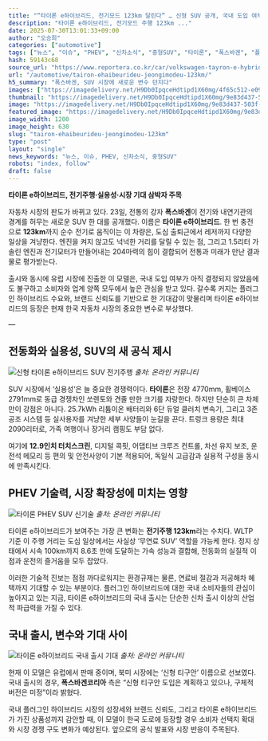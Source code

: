 ```yaml
---
title: "“타이론 e하이브리드, 전기모드 123km 달린다” … 신형 SUV 공개, 국내 도입 여부에 ‘관심 집중’"
description: "타이론 e하이브리드, 전기모드 주행 123km ..."
date: 2025-07-30T13:01:33+09:00
author: "오승희"
categories: ["automotive"]
tags: ["뉴스", "이슈", "PHEV", "신차소식", "중형SUV", "타이론", "폭스바겐", "플러그인하이브리드시장", "SUV전동화트렌드"]
hash: 59143c68
source_url: "https://www.reportera.co.kr/car/volkswagen-tayron-e-hybrid/"
url: "/automotive/tairon-ehaibeurideu-jeongimodeu-123km/"
h5_summary: "폭스바겐, SUV 시장에 새로운 변수 던지다"
images: ["https://imagedelivery.net/H9Db0IpqceHdtipd1X60mg/4f65c512-e097-4498-a873-c3e17666ef00/public", "https://imagedelivery.net/H9Db0IpqceHdtipd1X60mg/9e83d437-503f-47ad-7d5d-765b496a5000/public", "https://imagedelivery.net/H9Db0IpqceHdtipd1X60mg/ee4b7459-ee3e-4ddf-4da2-60de2ae3bb00/public", "https://imagedelivery.net/H9Db0IpqceHdtipd1X60mg/55c44a8c-baed-46c2-d9d0-c9d20e2f7a00/public"]
thumbnail: "https://imagedelivery.net/H9Db0IpqceHdtipd1X60mg/9e83d437-503f-47ad-7d5d-765b496a5000/public"
image: "https://imagedelivery.net/H9Db0IpqceHdtipd1X60mg/9e83d437-503f-47ad-7d5d-765b496a5000/public"
featured_image: "https://imagedelivery.net/H9Db0IpqceHdtipd1X60mg/9e83d437-503f-47ad-7d5d-765b496a5000/public"
image_width: 1200
image_height: 630
slug: "tairon-ehaibeurideu-jeongimodeu-123km"
type: "post"
layout: "single"
news_keywords: "뉴스, 이슈, PHEV, 신차소식, 중형SUV"
robots: "index, follow"
draft: false
---
```


**타이론 e하이브리드, 전기주행·실용성·시장 기대 삼박자 주목**

  
자동차 시장의 판도가 바뀌고 있다. 23일, 전통의 강자 **폭스바겐**이 전기와 내연기관의 경계를 허무는 새로운 SUV 한 대를 공개했다. 이름은 **타이론 e하이브리드**. 한 번 충전으로 **123km**까지 순수 전기로 움직이는 이 차량은, 도심 출퇴근에서 레저까지 다양한 일상을 겨냥한다. 엔진을 켜지 않고도 넉넉한 거리를 달릴 수 있는 점, 그리고 1.5리터 가솔린 엔진과 전기모터가 만들어내는 204마력의 힘이 결합되어 전통과 미래가 만난 결과물로 평가받는다.  
  
출시와 동시에 유럽 시장에 진출한 이 모델은, 국내 도입 여부가 아직 결정되지 않았음에도 불구하고 소비자와 업계 양쪽 모두에서 높은 관심을 받고 있다. 갈수록 커지는 플러그인 하이브리드 수요와, 브랜드 신뢰도를 기반으로 한 기대감이 맞물리며 타이론 e하이브리드의 등장은 현재 한국 자동차 시장의 중요한 변수로 부상했다.

—

## 전동화와 실용성, SUV의 새 공식 제시

![신형 타이론 e하이브리드 SUV 전기주행](https://imagedelivery.net/H9Db0IpqceHdtipd1X60mg/55c44a8c-baed-46c2-d9d0-c9d20e2f7a00/public)
*출처: 온라인 커뮤니티*


SUV 시장에서 ‘실용성’은 늘 중요한 경쟁력이다. **타이론**은 전장 4770mm, 휠베이스 2791mm로 동급 경쟁차인 쏘렌토와 견줄 만한 크기를 자랑한다. 하지만 단순히 큰 차체만이 강점은 아니다. 25.7kWh 리튬이온 배터리와 6단 듀얼 클러치 변속기, 그리고 3존 공조 시스템 등 실사용자를 겨냥한 세부 사양들이 눈길을 끈다. 트렁크 용량은 최대 2090리터로, 가족 여행이나 장거리 캠핑도 부담 없다.  
  
여기에 **12.9인치 터치스크린**, 디지털 콕핏, 어댑티브 크루즈 컨트롤, 차선 유지 보조, 운전석 메모리 등 편의 및 안전사양이 기본 적용되어, 독일식 고급감과 실용적 구성을 동시에 만족시킨다.

## PHEV 기술력, 시장 확장성에 미치는 영향

![타이론 PHEV SUV 신기술](https://imagedelivery.net/H9Db0IpqceHdtipd1X60mg/ee4b7459-ee3e-4ddf-4da2-60de2ae3bb00/public)
*출처: 온라인 커뮤니티*


타이론 e하이브리드가 보여주는 가장 큰 변화는 **전기주행 123km**라는 수치다. WLTP 기준 이 주행 거리는 도심 일상에서는 사실상 ‘무연료 SUV’ 역할을 가능케 한다. 정지 상태에서 시속 100km까지 8.6초 만에 도달하는 가속 성능과 결합해, 전동화의 실질적 이점과 운전의 즐거움을 모두 잡았다.  
  
이러한 기술적 진보는 점점 까다로워지는 환경규제는 물론, 연료비 절감과 저공해차 혜택까지 기대할 수 있는 부분이다. 플러그인 하이브리드에 대한 국내 소비자들의 관심이 높아지고 있는 지금, 타이론 e하이브리드의 국내 출시는 단순한 신차 출시 이상의 산업적 파급력을 가질 수 있다.

## 국내 출시, 변수와 기대 사이

![타이론 e하이브리드 국내 출시 기대](https://imagedelivery.net/H9Db0IpqceHdtipd1X60mg/4f65c512-e097-4498-a873-c3e17666ef00/public)
*출처: 온라인 커뮤니티*


현재 이 모델은 유럽에서 판매 중이며, 북미 시장에는 ‘신형 티구안’ 이름으로 선보였다. 국내 출시의 경우, **폭스바겐코리아** 측은 “신형 티구안 도입은 계획하고 있으나, 구체적 버전은 미정”이라 밝혔다.  
  
국내 플러그인 하이브리드 시장의 성장세와 브랜드 신뢰도, 그리고 타이론 e하이브리드가 가진 상품성까지 감안할 때, 이 모델이 한국 도로에 등장할 경우 소비자 선택지 확대와 시장 경쟁 구도 변화가 예상된다. 앞으로의 공식 발표와 시장 반응이 주목된다.
